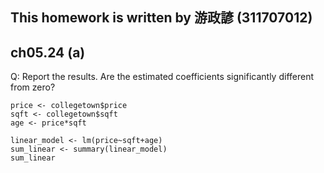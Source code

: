 ## This homework is written by 游政諺 (311707012)
## ch05.24 (a)
Q: Report the results. Are the estimated coefficients significantly different from zero?
```
price <- collegetown$price
sqft <- collegetown$sqft
age <- price*sqft

linear_model <- lm(price~sqft+age)
sum_linear <- summary(linear_model)
sum_linear

```
